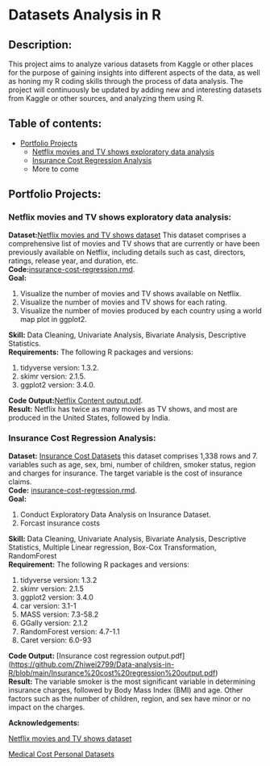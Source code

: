 # Datasets Analysis in R

## Description:

This project aims to analyze various datasets from Kaggle or other places for the purpose of gaining insights into different aspects of the data, as well as 
honing my R coding skills through the process of data analysis. The project will continuously be updated by adding new and interesting datasets from Kaggle or 
other sources, and analyzing them using R.  

## Table of contents:  
- [Portfolio Projects](#portfolio-projects)
	+ [Netflix movies and TV shows exploratory data analysis](#netflix-movies-and-tv-shows-exploratory-data-analysis)
	+ [Insurance Cost Regression Analysis](#insurance-cost-regression-analysis)
  + More to come 

## Portfolio Projects:

### Netflix movies and TV shows exploratory data analysis:  
**Dataset:**[Netflix movies and TV shows dataset](https://www.kaggle.com/datasets/shivamb/netflix-shows) This dataset comprises a comprehensive list of movies and 
TV shows that are currently or have been previously available on Netflix, including details such as cast, directors, ratings, release year, and duration, etc.  
**Code:**[insurance-cost-regression.rmd](https://github.com/Zhiwei2799/Data-analysis-in-R/blob/main/insurance-cost-regression.rmd).  
**Goal:**  
1. Visualize the number of movies and TV shows available on Netflix.  
2. Visualize the number of movies and TV shows for each rating.  
3. Visualize the number of movies produced by each country using a world map plot in ggplot2.  

**Skill:** Data Cleaning, Univariate Analysis, Bivariate Analysis, Descriptive Statistics.  
**Requirements:** The following R packages and versions:  
1. tidyverse version: 1.3.2.  
2. skimr version: 2.1.5.  
3. ggplot2 version: 3.4.0.  

**Code Output:**[Netflix Content output.pdf](https://github.com/Zhiwei2799/Data-analysis-in-R/blob/main/Netflix%20Content%20output.pdf).  
**Result:** Netflix has twice as many movies as TV shows, and most are produced in the United States, followed by India.  

### Insurance Cost Regression Analysis:  
**Dataset:** [Insurance Cost Datasets](https://github.com/stedy/Machine-Learning-with-R-datasets/blob/master/insurance.csv) this dataset comprises 1,338 rows and 7. variables such as age, sex, bmi, number of children, smoker status, region and charges for insurance. The target variable is the cost of insurance claims.   
**Code:** [insurance-cost-regression.rmd](https://github.com/Zhiwei2799/Data-analysis-in-R/blob/main/insurance-cost-regression.rmd).  
**Goal:** 
1. Conduct Exploratory Data Analysis on Insurance Dataset.  
2. Forcast insurance costs   

**Skill:** Data Cleaning, Univariate Analysis, Bivariate Analysis, Descriptive Statistics, Multiple Linear regression, Box-Cox Transformation, RandomForest   
**Requirement:** The following R packages and versions:  
1. tidyverse version: 1.3.2  
2. skimr version: 2.1.5  
3. ggplot2 version:	3.4.0  
4. car  version: 3.1-1  
5. MASS version: 7.3-58.2  
6. GGally version: 2.1.2  
7. RandomForest version: 4.7-1.1  
8. Caret version: 6.0-93  

**Code Output:** [Insurance cost regression output.pdf] (https://github.com/Zhiwei2799/Data-analysis-in-R/blob/main/Insurance%20cost%20regression%20output.pdf)  
**Result:** The variable smoker is the most significant variable in determining insurance charges, followed by Body Mass Index (BMI) and age. Other factors such as the number of children, region, and sex have minor or no impact on the charges.  






**Acknowledgements:**

[Netflix movies and TV shows dataset](https://www.kaggle.com/datasets/shivamb/netflix-shows)

[Medical Cost Personal Datasets](https://github.com/stedy/Machine-Learning-with-R-datasets/blob/master/insurance.csv)
